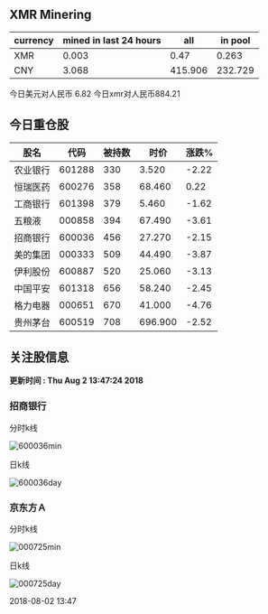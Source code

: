 ## XMR Minering

|currency|mined in last 24 hours|all|in pool|
|---|---|---|---|
|XMR|0.003|0.47|0.263|
|CNY|3.068|415.906|232.729|

今日美元对人民币 6.82	今日xmr对人民币884.21


## 今日重仓股 

|股名|代码|被持数|时价|涨跌%|
|---|---|---|---|---|
|农业银行|601288|330|3.520|-2.22|
|恒瑞医药|600276|358|68.460|0.22|
|工商银行|601398|379|5.460|-1.62|
|五粮液|000858|394|67.490|-3.61|
|招商银行|600036|456|27.270|-2.15|
|美的集团|000333|509|44.490|-3.87|
|伊利股份|600887|520|25.060|-3.13|
|中国平安|601318|656|58.240|-2.45|
|格力电器|000651|670|41.000|-4.76|
|贵州茅台|600519|708|696.900|-2.52|

## 关注股信息
**更新时间 : Thu Aug  2 13:47:24 2018**
### 招商银行 
分时k线

![600036min](http://image.sinajs.cn/newchart/min/n/sh600036.gif)

日k线

![600036day](http://image.sinajs.cn/newchart/daily/n/sh600036.gif)

### 京东方Ａ 
分时k线

![000725min](http://image.sinajs.cn/newchart/min/n/sz000725.gif)

日k线

![000725day](http://image.sinajs.cn/newchart/daily/n/sz000725.gif)

2018-08-02 13:47